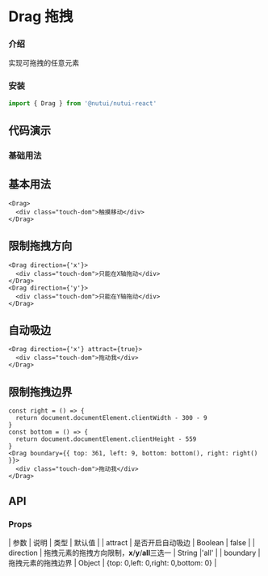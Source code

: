 # Drag 拖拽

### 介绍

实现可拖拽的任意元素

### 安装

```javascript
import { Drag } from '@nutui/nutui-react'
```

## 代码演示

### 基础用法

## 基本用法

```tsx
<Drag>
  <div class="touch-dom">触摸移动</div>
</Drag>
```

## 限制拖拽方向

```tsx
<Drag direction={'x'}>
  <div class="touch-dom">只能在X轴拖动</div>
</Drag>
<Drag direction={'y'}>
  <div class="touch-dom">只能在Y轴拖动</div>
</Drag>
```

## 自动吸边

```tsx
<Drag direction={'x'} attract={true}>
  <div class="touch-dom">拖动我</div>
</Drag>
```

## 限制拖拽边界

```tsx
const right = () => {
  return document.documentElement.clientWidth - 300 - 9
}
const bottom = () => {
  return document.documentElement.clientHeight - 559
}
<Drag boundary={{ top: 361, left: 9, bottom: bottom(), right: right() }}>
  <div class="touch-dom">拖动我</div>
</Drag>
```

## API

### Props

| 参数 | 说明 | 类型 | 默认值 |
| attract | 是否开启自动吸边 | Boolean | false |
| direction | 拖拽元素的拖拽方向限制，**x**/**y**/**all**三选一 | String |'all' |
| boundary | 拖拽元素的拖拽边界 | Object | {top: 0,left: 0,right: 0,bottom: 0} |
